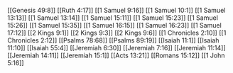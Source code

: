 [[Genesis 49:8]]
[[Ruth 4:17]]
[[1 Samuel 9:16]]
[[1 Samuel 10:1]]
[[1 Samuel 13:13]]
[[1 Samuel 13:14]]
[[1 Samuel 15:11]]
[[1 Samuel 15:23]]
[[1 Samuel 15:26]]
[[1 Samuel 15:35]]
[[1 Samuel 16:15]]
[[1 Samuel 16:23]]
[[1 Samuel 17:12]]
[[2 Kings 9:1]]
[[2 Kings 9:3]]
[[2 Kings 9:6]]
[[1 Chronicles 2:10]]
[[1 Chronicles 2:12]]
[[Psalms 78:68]]
[[Psalms 89:19]]
[[Isaiah 11:1]]
[[Isaiah 11:10]]
[[Isaiah 55:4]]
[[Jeremiah 6:30]]
[[Jeremiah 7:16]]
[[Jeremiah 11:14]]
[[Jeremiah 14:11]]
[[Jeremiah 15:1]]
[[Acts 13:21]]
[[Romans 15:12]]
[[1 John 5:16]]
